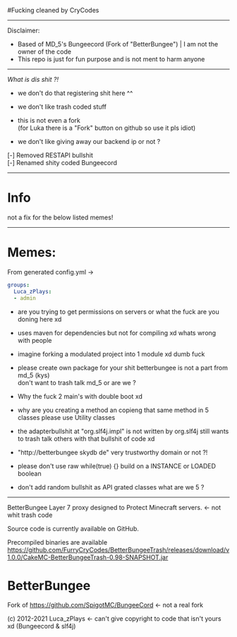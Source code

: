 #Fucking cleaned by CryCodes

---

Disclaimer: 

- Based of MD_5's Bungeecord (Fork of "BetterBungee") | I am not the owner of the code
- This repo is just for fun purpose and is not ment to harm anyone

---

*What is dis shit ?!*

- we don't do that registering shit here ^^
- we don't like trash coded stuff
- this is not even a fork  
(for Luka there is a "Fork" button on github so use it pls idiot)

- we don't like giving away our backend ip or not ?

[-] Removed RESTAPI bullshit  
[-] Renamed shity coded Bungeecord

---

# Info 
not a fix for the below listed memes!

---

# Memes: 

From generated config.yml ->
````yml
groups:
  Luca_zPlays:
  - admin
````
- are you trying to get permissions on servers or what the fuck are you doning here xd  


- uses maven for dependencies but not for compiling xd whats wrong with people     

- imagine forking a modulated project into 1 module xd dumb fuck
- please create own package for your shit betterbungee is not a part from md_5 (kys)   
don't want to trash talk md_5 or are we ?
- Why the fuck 2 main's with double boot xd
- why are you creating a method an copieng that same method in 5 classes please use Utility classes
- the adapterbullshit at "org.slf4j.impl" is not written by org.slf4j still wants to trash talk others with that bullshit of code xd
- "http://betterbungee skydb de" very trustworthy domain or not ?!
- please don't use raw while(true) {} build on a INSTANCE or LOADED boolean
- don't add random bullshit as API grated classes what are we 5 ?
---


BetterBungee
Layer 7 proxy designed to Protect Minecraft servers. <- not whit trash code

Source code is currently available on GitHub.

Precompiled binaries are available
https://github.com/FurryCryCodes/BetterBungeeTrash/releases/download/v1.0.0/CakeMC-BetterBungeeTrash-0.98-SNAPSHOT.jar

# BetterBungee
Fork of https://github.com/SpigotMC/BungeeCord <- not a real fork

(c) 2012-2021 Luca_zPlays <- can't give copyright to code that isn't yours xd (Bungeecord & slf4j)
